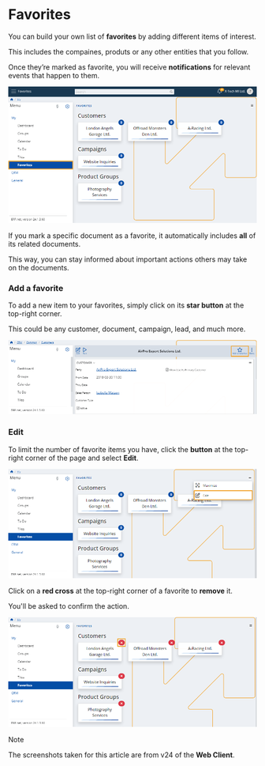 # Favorites

You can build your own list of **favorites** by adding different items of interest. 

This includes the compaines, produts or any other entities that you follow. 

Once they’re marked as favorite, you will receive **notifications** for relevant events that happen to them. 

![Express](pictures/Favorites_view.png)

If you mark a specific document as a favorite, it automatically includes **all** of its related documents.

This way, you can stay informed about important actions others may take on the documents.

### Add a favorite

To add a new item to your favorites, simply click on its **star button** at the top-right corner.

This could be any customer, document, campaign, lead, and much more.

![Express](pictures/Favorites_add.png)

### Edit

To limit the number of favorite items you have, click the **button** at the top-right corner of the page and select **Edit**.

![Express](pictures/Favorites_edit.png)

Click on a **red cross** at the top-right corner of a favorite to **remove** it. 

You'll be asked to confirm the action.

![Express](pictures/Favorites_remove_x.png)



> [!NOTE]
> The screenshots taken for this article are from v24 of the **Web Client**.
